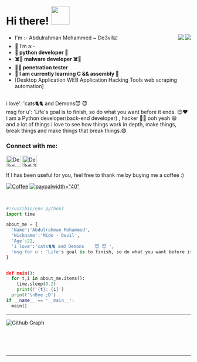 <h1> Hi there! <img src="https://camo.githubusercontent.com/63371d36886ee658f5a97401f393e1ab1684b2fd3de674b8f5efc7d410b2a3d0/68747470733a2f2f6d656469612e67697068792e636f6d2f6d656469612f57556c706c634d704f43456d5447427442572f67697068792e676966" width="50">
</h1>
<img align='right' src="https://github-readme-stats.vercel.app/api?username=De3vil&count_private=true&show_icons=true&theme=chartreuse-dark">
<a href="https://github.com/De3vil">
  <img align="right" src="https://github-readme-stats.vercel.app/api/top-langs/?username=De3vil&layout=compact&theme=chartreuse-dark&langs_count=20" />
</a>

- I'm :- Abdulrahman Mohammed ~ De3vil:ballot_box_with_check:
- :purple_heart: I’m a:-
-  **🐍     python developer 🐍**
- **☠️👹    malware developer ☠️👹** 
- **👨‍💻       penetration tester** 
-  **📙 I am currently learning C && assembly 📙**
- [Desktop Application WEB Application Hacking Tools web scraping automation]
##
<p>i love':
  'cats🐈🐈 and Demons😈 😈<br>msg for u': 'Life's goal is to finish, so do what you want before it ends. 😊❤️ <br>I am a Python developer(back-end developer) , hacker 👨‍💻 ooh yeah 😄 
 <br>and a lot of things i love to see how things work in depth, make things,<br>break things and make things that break things.😄</br></p>



<h3 align="left">Connect with me:</h3>  
<p align="left">
<a href="https://linkedin.com/in/De3vil" target="blank"><img align="center" src="https://raw.githubusercontent.com/rahuldkjain/github-profile-readme-generator/master/src/images/icons/Social/linked-in-alt.svg" alt="De3vil" height="30" width="40" /></a>  
<a href="https://fb.com/De3vil.3" target="blank"><img align="center" src="https://raw.githubusercontent.com/rahuldkjain/github-profile-readme-generator/master/src/images/icons/Social/facebook.svg" alt="De3vil.3" height="30" width="40" /></a>  

</p>  

If I has been useful for you, feel free to thank me by buying me a coffee :)

[![Coffee](https://www.buymeacoffee.com/assets/img/custom_images/orange_img.png)](https://www.buymeacoffee.com/De3vil)
[![paypal](https://www.paypalobjects.com/digitalassets/c/website/logo/full-text/pp_fc_hl.svg)width="40"](https://www.paypal.com/paypalme/De3vil01)
</em></p>
<br>


```python
#!/usr/bin/env python3
import time

about_me = {
  'Name':'Abdulrahman Mohammed',
  'Nickname':'Mido - Devil',
  'Age':22,
  'i love':'cats🐈🐈 and Demons    😈 😈 ',
  'msg for u': 'Life's goal is to finish, so do what you want before it ends. 😊❤️'
}


def main():
  for t,i in about_me.items():
    time.sleep(0.2)
    print(f'{t}: {i}')
  print('\nBye ;D')
if __name__ == '__main__':
  main()
```
---
<table>
  <tr align='center'><img alt="Github Graph" src="https://activity-graph.herokuapp.com/graph?username=De3vil&theme=gotham&area=true" /></tr>
</table><br/><br/>


<hr />

